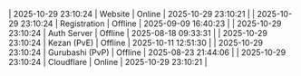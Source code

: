 | 2025-10-29 23:10:24 | Website | Online | 2025-10-29 23:10:21 |
| 2025-10-29 23:10:24 | Registration | Offline | 2025-09-09 16:40:23 |
| 2025-10-29 23:10:24 | Auth Server | Offline | 2025-08-18 09:33:31 |
| 2025-10-29 23:10:24 | Kezan (PvE) | Offline | 2025-10-11 12:51:30 |
| 2025-10-29 23:10:24 | Gurubashi (PvP) | Offline | 2025-08-23 21:44:06 |
| 2025-10-29 23:10:24 | Cloudflare | Online | 2025-10-29 23:10:21 |
